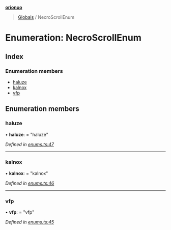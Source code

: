 **[orionuo](../README.md)**

> [Globals](../globals.md) / NecroScrollEnum

# Enumeration: NecroScrollEnum

## Index

### Enumeration members

* [haluze](necroscrollenum.md#haluze)
* [kalnox](necroscrollenum.md#kalnox)
* [vfp](necroscrollenum.md#vfp)

## Enumeration members

### haluze

•  **haluze**:  = "haluze"

*Defined in [enums.ts:47](https://github.com/msviha/orionuo/blob/43b8a75/src/enums.ts#L47)*

___

### kalnox

•  **kalnox**:  = "kalnox"

*Defined in [enums.ts:46](https://github.com/msviha/orionuo/blob/43b8a75/src/enums.ts#L46)*

___

### vfp

•  **vfp**:  = "vfp"

*Defined in [enums.ts:45](https://github.com/msviha/orionuo/blob/43b8a75/src/enums.ts#L45)*
